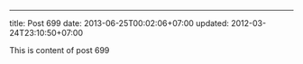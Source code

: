 ---
title: Post 699
date: 2013-06-25T00:02:06+07:00
updated: 2012-03-24T23:10:50+07:00

This is content of post 699